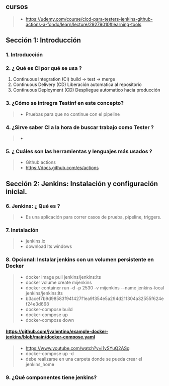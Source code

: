 ## cursos
>- https://udemy.com/course/cicd-para-testers-jenkins-github-actions-a-fondo/learn/lecture/29279010#learning-tools

## Sección 1: Introducción

### 1. Introducción 

### 2. ¿ Qué es CI por qué se usa ?
1. Continuous Integration (CI) build -> test -> merge
2. Continuous Delivery (CD) Liberación automatica al repositorio
3. Continuous Deployment (CD) Despliegue automatico hacia producción

### 3. ¿Cómo se intregra Testinf en este concepto?
>- Pruebas para que no continue con el pipeline

### 4. ¿Sirve saber CI a la hora de buscar trabajo como Tester ?
>- 

### 5. ¿ Cuáles son las herramientas y lenguajes más usados ?
>- Github actions
>- https://docs.github.com/es/actions

## Sección 2: Jenkins: Instalación y configuración inicial.

### 6. Jenkins: ¿ Qué es ?
>- Es una aplicación para correr casos de prueba, pipeline, triggers.

### 7. Instalación
>- jenkins.io
>- download lts windows

### 8. Opcional: Instalar jenkins con un volumen persistente en Docker
>- docker image pull jenkins/jenkins:lts
>- docker volume create mijenkins
>- docker container run -d -p 2530 -v mijenkins --name jenkins-local jenkins/jenkins:lts
>- b3acef7b9d98583f941427f1ea9f354e5a294d211304a32555f624ef24e3d668
>- docker-compose build
>- docker-compose up
>- docker-compose down

#### https://github.com/jvalentino/example-docker-jenkins/blob/main/docker-compose.yaml
>- https://www.youtube.com/watch?v=i1ySYuQ2ASg
>- docker-compose up -d
>- debe realizarse en una carpeta donde se pueda crear el jenkins_home

### 9. ¿Qué componentes tiene jenkins?

